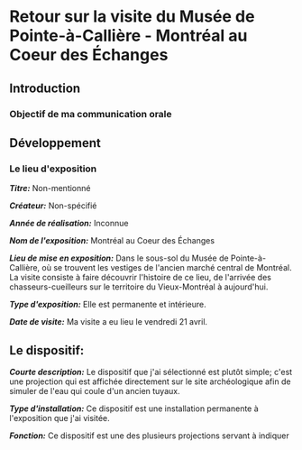 # Retour sur la visite du Musée de Pointe-à-Callière - Montréal au Coeur des Échanges
## Introduction

### Objectif de ma communication orale

## Développement

### Le lieu d'exposition

***Titre:*** Non-mentionné

***Créateur:*** Non-spécifié

***Année de réalisation:*** Inconnue

***Nom de l'exposition:*** Montréal au Coeur des Échanges     

***Lieu de mise en exposition:*** Dans le sous-sol du Musée de Pointe-à-Callière, où se trouvent les vestiges de l'ancien marché central de Montréal. La visite consiste à faire découvrir l'histoire de ce lieu, de l'arrivée des chasseurs-cueilleurs sur le territoire du Vieux-Montréal à aujourd'hui.    

***Type d'exposition:*** Elle est permanente et intérieure.   

***Date de visite:*** Ma visite a eu lieu le vendredi 21 avril.

## Le dispositif:

***Courte description:*** Le dispositif que j'ai sélectionné est plutôt simple; c'est une projection qui est affichée directement sur le site archéologique afin de simuler de l'eau qui coule d'un ancien tuyaux.

***Type d'installation:*** Ce dispositif est une installation permanente à l'exposition que j'ai visitée. 

***Fonction:*** Ce dispositif est une des plusieurs projections servant à indiquer 



